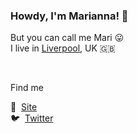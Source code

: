 ### Howdy, I'm Marianna! 👋

But you can call me Mari 😛 <br />
I live in [Liverpool](**[https://www.google.com/search?q=vila+velha+brazil&source=lnms&tbm=isch&sa=X&ved=2ahUKEwjS89G8r7b6AhUpO7kGHV6iAm0Q_AUoAnoECAIQBA&biw=1371&bih=1035&dpr=1](https://goo.gl/maps/UgTvmy69xTvxgZ2Y6?coh=178571&entry=tt)**), UK 🇬🇧

&nbsp;

Find me 

🚀 &nbsp;[Site](https://agyrafa.com)<br />
🐦 &nbsp;[Twitter](https://twitter.com/agyrafa)<br />
